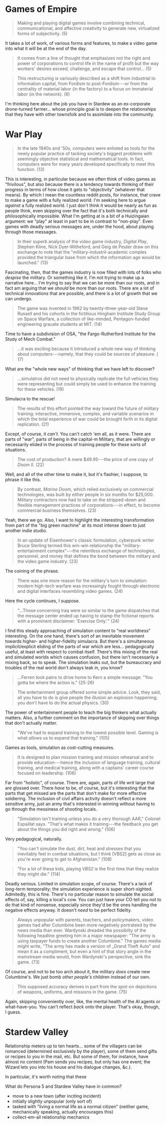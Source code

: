 # Games of Empire

> Making and playing digital games involve combining technical,
> communicational, and affective creativity to generate new, virtualized
> forms of subjectivity. (5)

It takes a lot of work, of various forms and features, to make a video
game into what it will be at the end of the day.

> It comes from a line of thought that emphasizes not the right and
> power of corporations to control life in the name of profit but the
> way workers' desires exceed, challenge, and escape that control... (5)

> This restructuring is variously described as a shift from industrial
> to information capital, from Fordism to post-Fordism---or from the
> centrality of material labor (in the factory) to a focus on immaterial
> labor (in the network). (6)

I'm thinking here about the job you have in Stardew as an ex-corporate
drone-turned farmer... whose principle goal is to deepen the
relationships that they have with other townsfolk and to assimilate into
the community.

# War Play

> In the late 1940s and '50s, computers were enlisted as tools for the
> newly popular practice of tacking society's biggest problems with
> seemingly objective statistical and mathematical tools. In fact,
> computers were for many years developed specifically to meet this
> function. (13)

This is interesting, in particular because we often think of video games
as "frivilous", but also because there is a tendency towards thinking of
their progress in terms of how close it gets to "objectivity" (whatever
that means). By which I mean the countless reddit posts, for instance,
that crave to make a game with a fully realized world. I'm seeking here
to argue _against_ a fully realized world. I just don't think it would
be nearly as fun as people think, even skipping over the fact that it's
both technically and philosophically impossible. What I'm getting at is
a bit of a Huizingaian argument: we "play" at least in part to be in
contrast to "non-play". Even games with deadly serious messages are,
under the hood, about playing through those messages. 

> In their superb analysis of the video game industry, _Digital Play_,
> Stephen Kline, Nick Dyer-Witheford, and Geig de Peuter draw on this
> exchange to note that the "military-industril-academic complex
> provided the triangular base from which the information age would be
> launched." (13)

Fascinating, then, that the games industry is now filled with lots of
folks who _despise_ the military. Or something like it. I'm not trying
to make up a narrative here... I'm trying to say that we can be more
than our roots, and in fact am arguing that we _should_ be more than our
roots. There are a lot of technical innovations that are possible, and
there is a lot of growth that we can undergo.

> The game was invented in 1962 by twenty-three-year-old Steve Russell
> and his cohorts in the fictitious Hingham Institute Study Group on
> Space Warfare, a collection of like-minded, Pentagon-funded
> engineering grauate students at MIT. (14)

Time to have a subdivision of OSA, "the Fargo-Rutherford Institute for
the Study of Mech Combat."

> ...it was exciting because it introduced a whole new way of thinking
> about computers---namely, that they could be sources of pleasure. (
> 17)

What are the "whole new ways" of thinking that we have left to discover?

> ...simulatros did not need to physically replicate the full vehicles
> they were representing but could simply be used to enhance the
> training for these vehicles. (19)

Simulacra to the rescue!

> The results of this effort pointed the way toward the future of
> military training: interactive, immersive, complex, and variable
> scenarios in which the total experience of war could be brought forth
> in its digital replication. (21)

Except, of course, it _can't_. You can't catch 'em all, as it were.
There are parts of "war", parts of being in the capital-m Military, that
are willingly or necessarily elided in the process of training people
for these sorts of situations.

> The cost of production? A mere $49.95---the price of one copy of _Doom
> II_. (22)

Well, and all of the other time to make it, but it's flashier, I
suppose, to phrase it like this.

> By contrast, _Marine Doom_, which relied exclusively on commercial
> technologies, was built by either people in six months for $25,000.
> Military contractors now had to take on the stripped-down and flexible
> management practices of corporations---in effect, to become commercial
> business themselves. (23)

Yeah, there we go. Also, I want to highlight the interesting
transformation from part of the "big green machine" at its most intense
down to just another indie studio.

> In an update of Eisenhower's classic formulation, cyberpunk writer
> Bruce Sterling termed this win-win relationship the
> "military-entertainment complex"---the relentless exchange of
> technologies, personnel, and money that defines the bond between the
> military and the video game industry. (23)

The coining of the phrase.

> There was one more reason for the military's turn to simulation:
> modern high-tech warfare was incresaingly fought through electronic
> and digital interfaces resembling video games. (24)

Here the cycle continues, I suppose. 

> "...Those concerning Iraq were so similar to the game dispatches that
> the message center ended up having to stamp the fictional reports with
> a prominent disclaimer: 'Exercise Only.'" (24)

I find this steady approaching of simulation content to "real worldness"
interesting. On the one hand, there's sort of an inevitable movement
towards higher- and higher-fidelity simulacra. But there's a
simultaneous implicit/explicit eliding of the parts of war which are
less... pedagogically useful, at least with respect to combat itself.
There's this mixing of the real and simulated worlds which causes
confusion, but there isn't necessarily a mixing back, so to speak. The
simulation leaks out, but the bureaucracy and troubles of the real world
don't always leak in, you know?

> ...Ferren took pains to drive home to Kern a simple message: "You
> gotta be where the action is." (25-26)

> The entertainment group offered some simple advice. Look, they said,
> all you have to do is give people the _illusion_ an explosion
> happening; you don't have to do the actual physics. (30)

The power of entertainment people to teach the big thinkers what
actually matters. Also, a further comment on the importance of skipping
over things that don't actually matter.

> "We've had to expand training to the lowest possible level. Gaming is
> what _allows_ us to expand that training." (105)

Games as tools, simulation as cost-cutting measures.

> It is designed to plan mission training and mission rehearsal and to
> provide education---hence the inclusion of language training, cultural
> training, and medical training, along with a captains' career course
> focused on leadership. (106)

Far from "holistic", of course. There are, again, parts of life writ
large that are glossed over. There _have_ to be, of course, but it's
interesting that the parts that get missed are the parts that don't make
for more effective soldiering. The inclusion of civil affairs activity
doesn't reflect a more sensitive army, just an army that's interested in
winning without having to go through the messiness of shooting locals.

> "Simulation isn't training unless you do a very thorough AAR," Colonel
> Espaillat says. "That's what makes it training---the feedback you get
> about the things you did right and wrong." (106)

Very pedagogical, naturally.

> "You can't simulate the dust, dirt, heat and stresses that you
> inevitably feel in combat situations, but I think [VBS2] gets as close
> as you're ever going to get to Afghanistan." (108)

> "For a lot of these kids, playing _VBS2_ is the first time that they
> realize they might die." (114)

Deadly serious. Limited in simulation scope, of course. There's a lack
of long-term temporality; the simulation experience is super
short-sighted. Admitedly, this is fine. There's no particular reason to
simulate the social effects of, say, killing a local's cow. You can just
have your CO tell you not to do that kind of nonsense, especially since
they'd be the ones handling the negative effects anyway. It doesn't
_need_ to be perfect fidelity.

> Always unpopular with parents, teachers, and policymakers, video games
> had after Columbine been more negatively portrateed by the news media
> than ever. Wardynski dreaded the possibilty of the following headline
> greeting him in a major newspaper: "The army is using taxpayer funds
> to create another Columbine." The games media might write, "The army
> has made a version of _Grand Theft Auto" and mean it as a compliment,
> but even a hint of that story angle in the mainstream media would,
> from Wardynski's perspective, sink the game. (73)

Of course, and not to be too arch about it, the military _does_ create
new Columbine's. We just bomb _other people's_ children instead of our
own.

> This supposed accuracy derives in part from the spot-on depictions of
> weapons, uniforms, and missions in the game. (75)

Again, skipping conveniently over, like, the mental health of the AI
agents or what-have-you. You can't reflect _back_ onto the player.
That's okay, though, I guess.

# Stardew Valley

Relationship meters up to ten hearts... some of the villagers can be
romanced (determined exclusively by the player), some of them send gifts
or recipes to you in the mail, etc. But some of them, for instance, have
almost no content (Pam sends you recipes, but only has one event; the
Wizard lets you into his house and his dialogue changes, &c.).

In particular, it's worth noting that these 

What do Persona 5 and Stardew Valley have in common?

- move to a new town (after inciting incident)
- initially slightly unpopular (only sort of)
- tasked with "living a normal life as a normal citizen" (neither game,
  mechanically speaking, actually encourages this)
- collect-em-all relationship mechanics
